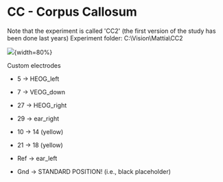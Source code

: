 # CC - Corpus Callosum
Note that the experiment is called 'CC2' (the first version of the study has been done last years)
Experiment folder: C:\\Vision\\Mattia\\CC2

![](montage_vwm.png){width=80%}

Custom electrodes

- 5   -> HEOG_left

- 7   -> VEOG_down

- 27 -> HEOG_right

- 29 -> ear_right

- 10 -> 14 (yellow)

- 21 -> 18 (yellow)

- Ref -> ear_left

- Gnd -> STANDARD POSITION! (i.e., black placeholder)



